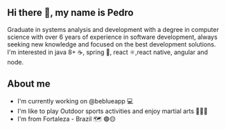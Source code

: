 ## Hi there 👋,  my name is Pedro
Graduate in systems analysis and development with a degree in computer science with over 6 years of experience in software development, always seeking new knowledge and focused on the best development solutions.
I'm interested in java 8+ ☕, spring 🍃, react :atom_symbol:,react native, angular and node.

## About me
- I'm currently working on @beblueapp 💻
- I'm like to play Outdoor sports activities and enjoy martial arts 🥊🏃‍🚴‍
- I'm from Fortaleza - Brazil 🗺   🟢🟡
